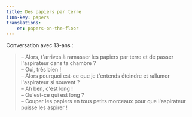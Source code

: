```yaml
---
title: Des papiers par terre
i18n-key: papers
translations:
    en: papers-on-the-floor
---
```


Conversation avec 13-ans :

> – Alors, t'arrives à ramasser les papiers par terre et de passer l'aspirateur dans ta chambre ?  
> – Oui, très bien !  
> – Alors pourquoi est-ce que je t'entends éteindre et rallumer l'aspirateur si souvent ?  
> – Ah ben, c'est long !  
> – Qu'est-ce qui est long ?  
> – Couper les papiers en tous petits morceaux pour que l'aspirateur puisse les aspirer !
